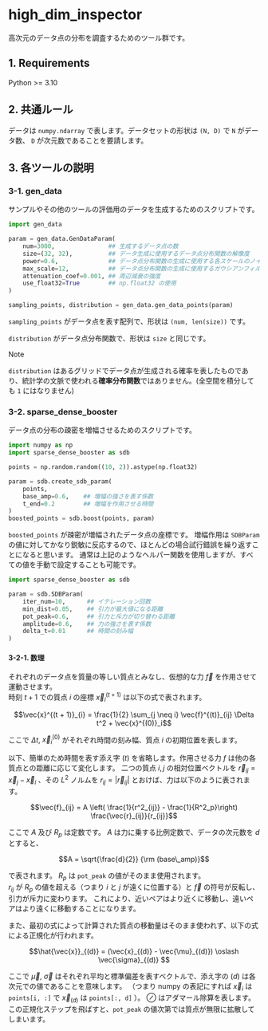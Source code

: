 # high_dim_inspector
高次元のデータ点の分布を調査するためのツール群です。

## 1. Requirements
Python >= 3.10

## 2. 共通ルール
データは `numpy.ndarray` で表します。データセットの形状は `(N, D)` で `N` がデータ数、 `D` が次元数であることを要請します。

## 3. 各ツールの説明
### 3-1. gen_data
サンプルやその他のツールの評価用のデータを生成するためのスクリプトです。

```python
import gen_data

param = gen_data.GenDataParam(
    num=3000,               ## 生成するデータ点の数
    size=(32, 32),          ## データ生成に使用するデータ点分布関数の解像度
    power=0.6,              ## データ点分布関数の生成に使用する各スケールのノイズに乗する指数
    max_scale=12,           ## データ点分布関数の生成に使用するガウシアンフィルタの最大サイズ
    attenuation_coef=0.001, ## 周辺減衰の強度
    use_float32=True        ## np.float32 の使用
)

sampling_points, distribution = gen_data.gen_data_points(param)
```

`sampling_points` がデータ点を表す配列で、形状は `(num, len(size))` です。

`distribution` がデータ点分布関数で、形状は `size` と同じです。
> [!NOTE]
> `distribution` はあるグリッドでデータ点が生成される確率を表したものであり、統計学の文脈で使われる**確率分布関数**ではありません。(全空間を積分しても `1` にはなりません)

### 3-2. sparse_dense_booster
データ点の分布の疎密を増幅させるためのスクリプトです。

```python
import numpy as np
import sparse_dense_booster as sdb

points = np.random.random((10, 2)).astype(np.float32)

param = sdb.create_sdb_param(
    points,
    base_amp=0.6,    ## 増幅の強さを表す係数
    t_end=0.2        ## 増幅を作用させる時間
)
boosted_points = sdb.boost(points, param)
```

`boosted_points` が疎密が増幅されたデータ点の座標です。
増幅作用は `SDBParam` の値に対してかなり鋭敏に反応するので、ほとんどの場合試行錯誤を繰り返すことになると思います。
通常は上記のようなヘルパー関数を使用しますが、すべての値を手動で設定することも可能です。

```python
import sparse_dense_booster as sdb

param = sdb.SDBParam(
    iter_num=10,      ## イテレーション回数
    min_dist=0.05,    ## 引力が最大値になる距離
    pot_peak=0.6,     ## 引力と斥力が切り替わる距離
    amplitude=0.6,    ## 力の強さを表す係数
    delta_t=0.01      ## 時間の刻み幅
)
```

#### 3-2-1. 数理
それぞれのデータ点を質量の等しい質点とみなし、仮想的な力 $\vec{f}$ を作用させて運動させます。  
時刻 $t+1$ での質点 $i$ の座標 $\vec{x}^{(t + 1)}_{i}$ は以下の式で表されます。

```math
\vec{x}^{(t + 1)}_{i} = \frac{1}{2} \sum_{j \neq i} \vec{f}^{(t)}_{ij} \Delta t^2 + \vec{x}^{(0)}_i
```

ここで $\Delta t$, $\vec{x}^{(0)}_i$ がそれぞれ時間の刻み幅、質点 $i$ の初期位置を表します。 

以下、簡単のため時間を表す添え字 $(t)$ を省略します。作用させる力 $f$ は他の各質点との距離に応じて変化します。
二つの質点 $i, j$ の相対位置ベクトルを $\vec{r} _{ij} = \vec{x} _{j} - \vec{x} _{i}$ 、その $L^2$ ノルムを $r _{ij} = |\vec{r} _{ij}|$ とおけば、力は以下のように表されます。

```math
\vec{f}_{ij} = A \left( \frac{1}{r^2_{ij}} - \frac{1}{R^2_p}\right) \frac{\vec{r}_{ij}}{r_{ij}}
```

ここで $A$ 及び $R_p$ は定数です。 $A$ は力に乗する比例定数で、データの次元数を $d$ とすると、

```math
A = \sqrt{\frac{d}{2}} {\rm (base\_amp)}
```

で表されます。 $R_p$ は `pot_peak` の値がそのまま使用されます。  
$r_{ij}$ が $R_p$ の値を超える（つまり $i$ と $j$ が遠くに位置する）と $\vec{f}$ の符号が反転し、引力が斥力に変わります。
これにより、近いペアはより近くに移動し、遠いペアはより遠くに移動することになります。

また、最初の式によって計算された質点の移動量はそのまま使われず、以下の式による正規化が行われます。

```math
\hat{\vec{x}}_{(d)} = (\vec{x}_{(d)} - \vec{\mu}_{(d)}) \oslash \vec{\sigma}_{(d)}  
```

ここで $\vec{\mu}$, $\vec{\sigma}$ はそれぞれ平均と標準偏差を表すベクトルで、添え字の $(d)$ は各次元での値であることを意味します。
（つまり numpy の表記にすれば $\vec{x}_ {i}$ は `points[i, :]` で $\vec{x} _{(d)}$ は `points[:, d]` ）。 $\oslash$ はアダマール除算を表します。  
この正規化ステップを飛ばすと、`pot_peak` の値次第では質点が無限に拡散してしまいます。